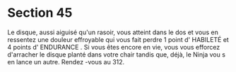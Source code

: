 # Section 45

Le disque, aussi aiguisé qu'un rasoir, vous atteint dans le dos et vous en ressentez une
douleur effroyable qui vous fait perdre 1 point d' HABILETÉ  et 4 points d' ENDURANCE . Si vous
êtes encore en vie, vous vous efforcez d'arracher le disque planté dans votre chair tandis
que, déjà, le Ninja vou s en lance un autre. Rendez -vous au 312.